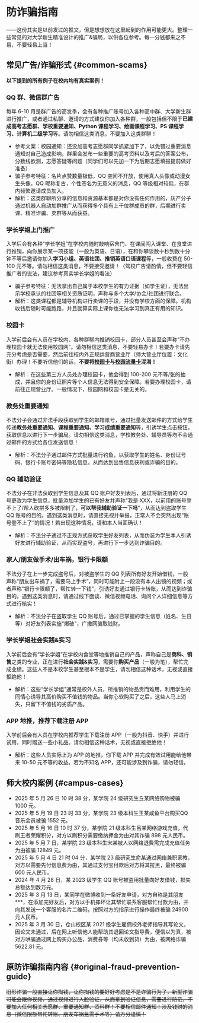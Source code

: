 # 防诈骗指南

——这份其实是以前发过的推文，但是想想放在这里起到的作用可能更大。整理一些常见的对大学新生精准设计的推广&骗局，以供各位参考。每一分钱都来之不易，不要轻易上当！

## 常见广告/诈骗形式 {#common-scams}

**以下提到的所有例子在校内均有真实案例！**

### QQ 群、微信群广告

每年 6-10 月是群广告的高发季，会有各种推广账号加入各种高中群、大学新生群进行推广，或者通过私聊、邀请的方式建议你加入各种群，一般包括但不限于**已建成高考志愿群、学校重要通知、Python 课程学习、绘画课程学习、PS 课程学习、计算机二级学习**等。请勿相信这类消息，不要加入这类群聊！

- 参考文案：校园通知：还没加高考志愿群同学抓紧加下了，以免错过重要消息通知对自己造成影响，群里会发布一些重要的高考资料以及考后的答案公布，分数线欲测，志愿答疑等问题（同学们可以先加一下为后期志愿填报提前做好准备）
- 骗子参考特征：名片点赞数量极低，QQ 空间不开放，使用真人头像或动漫女生头像，QQ 昵称复古，个性签名为无意义的消息，QQ 等级相对较低，在群内频繁邀请成员加入。
- 解析：这类群聊所分享的信息和资源基本都是对你没有任何作用的，灰产分子通过机器人自动加群推广从而获得多个具有上千位群成员的群，后期进行卖课、精准诈骗、卖群等从而获益。

### 学长学姐上门推广

入学后会有各种“学长学姐”在学校内随时敲响宿舍门、在课间闯入课堂、在食堂进行推销，向你展示某一项技能（一般为英语、日语），在和你攀谈数十秒到数十分钟不等后邀请你加入**学习小组、英语社团、推销英语口语课程**等，一般收费在 50-100 元不等。请勿相信这类消息，不要接受邀请！（驾校广告请酌情，但不要轻信推广者的说法，建议参考真实学长学姐的看法）

- 骗子参考特征：无法拿出自己属于本校学生的有力证据（如学生证），无法出示学校承认的社团等相关资质证明，声称与多个大学/协会/社团进行联合。
- 解析：这类课程都是辅导机构进行卖课的手段，并没有学校方面的保障。机构收钱后随时可能跑路，并且就算实际上课你也无法学习到真正有用的知识。

### 校园卡

入学前后会有人员在学校内、各种群聊内推销校园卡，部分人员甚至会声称“不办理校园卡就无法使用校园网”。请勿相信这类消息，不要轻易办卡！若要办卡请先充分考虑是否需要，然后前往校内外正规运营商营业厅（师大营业厅位置：文化街）办理！不要听信他们的话，**不要将[校园卡](../service/services.md#student-id-card)与[校园流量卡](../service/network.md#campus-sim-card)混淆！**

- 解析：在这些第三方人员处办理校园卡，他会得到 100-200 元不等/张的抽成，并且你的身份证照片等个人信息无法得到安全保障。若要办理校园卡，请前往正规营业厅。一般情况下，校园网和校园卡是无关的。

### 教务处重要通知

不法分子会通过非法手段获取到学生的邮箱账号，通过批量发送邮件的方式给学生传递**教务处重要通知、课程重要通知、学习成绩重要通知**等，引诱学生点击按钮，获取信息以进行下一步骗局。请勿相信这类消息，学校教务处、辅导员等均不会通过邮件的方式给各位发送信息！

- 解析：不法分子通过邮件方式批量进行钓鱼，以获取学生的姓名、身份证号码、银行卡账号密码等隐私信息，从而达到出售信息获利或诈骗的目的。

### QQ 辅助验证

不法分子在非法获取到学生信息及其 QQ 账户好友列表后，通过将新注册的 QQ 号更改为学生信息，批量添加学生的已有好友并声称“我是 XXX，以前用的账号登不上了/帮人砍拼多多被限制了，**可以帮我辅助验证一下吗**”，从而达到盗取学生 QQ 账号的目的。遇到这类消息时，请直接无视并举报，正常人不会突然出现“账号登不上了”的情况！若出现这种情况，请和本人当面确认！

- 解析：不法分子通过不正规方式获取学生好友列表，从而伪装为学生本人引诱好友进行辅助验证，从而实现盗号，再进行下一步达到诈骗目的。

### 家人/朋友做手术/出车祸，银行卡限额

不法分子在上一步完成盗号后，对被盗学生的 QQ 列表所有好友开始借钱，一般声称“朋友出车祸了，需要马上手术”，同时可能附上一段没有本人出镜的视频；或者声称“银行卡限额了，帮忙转一下钱”，引诱好友通过银行卡转账，从而达到诈骗目的。遇到这类消息时，请通过线下面谈、微信视频电话、询问个人详细信息等方式进行核实！

- 解析：不法分子在盗取学生 QQ 账号后，通过已掌握的学生信息（姓名、生日等）对好友列表实施“爆破”，广撒网骗取钱财。

### 学长学姐社会实践&实习

入学前后会有“学长学姐”在学校内食堂等地推销自己的产品，声称自己是**商科、销售**之类的专业，正在进行**社会实践&实习**，需要你**购买产品**（一般为笔），帮忙完成业绩。这些人不是本校学生甚至根本不是学生，请勿相信这种话术，无视或直接拒绝他！

- 解析：这些“学长学姐”通常是校外人员，所推销的物品贵而难用，利用学生的同情心诱导其高价购买不值钱的物品。当你心软购买了之后，这些人马上消失，只留下不值钱的劣质产品。

### APP 地推，推荐下载注册 APP

入学前后会有人员在学校内推荐学生下载注册 APP（一般为抖音、快手）并进行试用，同时赠送一些小礼品。请勿相信这种话术，无视或直接拒绝他！

- 解析：这些人员实际上为 APP 的地推，你下载 APP 并完成有效试用能给他带来 10-50 元不等的收益。若为不知名 APP，还可能涉及到诈骗，请勿轻信。

## 师大校内案例 {#campus-cases}

- 2025 年 5 月 26 日 10 时 38 分，某学院 24 级研究生丘某网络购物被骗 1000 元。
- 2025 年 5 月 19 日 23 时 33 分，某学院 23 级本科生王某咸鱼平台购买QQ音乐会员被骗 1552 元。
- 2025 年 5 月 16 日 10 时 37 分，某学院 21 级本科生吕某网络游戏充值，代刷王者荣耀积分，对方以刷积分需要缴纳押金为由对其诈骗 898 元人民币。
- 2025 年 5 月 7 日，某学院 23 级本科生宋某被人以网络退费需完成充值任务为由被骗 12849 元。
- 2025 年 5 月 4 日 21 时 04 分，某学院 23 级研究生俞某通过网络兼职家教，对方以需要先付信息费为由，其通过支付宝付款后对方将其拉黑，最终被骗 600 元人民币。
- 2024 年 4 月 28 日，某 2023 级学生 QQ 账号被盗用批量向好友借钱，损失总额达到数万元。
- 2025 年 3 月 13 日，某同学在微博收到一条好友申请，对方自称是其朋友***，在添加完好友后，对方以手机摔坏让其帮忙联系客服帮忙付款为由，并向其发送一个客服的名片二维码，按照对方的指示进行操作最终被骗 24900 元人民币。
- 2025 年 3 月 30 日，仓山校区某 2021 级学生雇佣校外老师指导其写论文，因论文未通过，后在网上听信他人能帮助其退回论文指导费，便信以为真，被对方哄骗通过网上购买办公品，消费券等（均未收到货）为由，被网络诈骗 5622.81 元。

## 原防诈骗指南内容 {#original-fraud-prevention-guide}

~~旧形诈骗一般直接让你掏钱，让你掏钱的要好好考虑是不是诈骗行为了，新型诈骗可能会跟你视频，通过视频进行人脸验证，从而拿到验证信息，需要进行防范，不要加入任何相关志愿群、重要通知群、资料群！不要相信邮件通知！涉及钱财的消息（微信限额帮忙转账、朋友车祸急需手术等）请万分谨慎！~~
